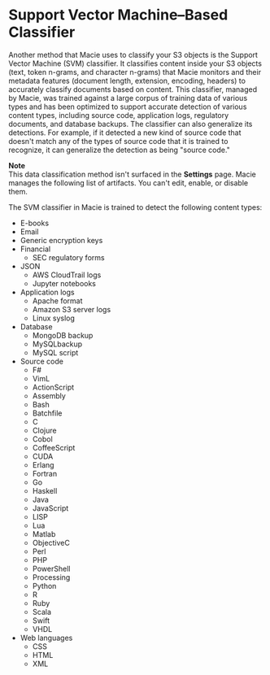 # Support Vector Machine–Based Classifier<a name="macie-classify-objects-classifier"></a>

Another method that Macie uses to classify your S3 objects is the Support Vector Machine \(SVM\) classifier\. It classifies content inside your S3 objects \(text, token n\-grams, and character n\-grams\) that Macie monitors and their metadata features \(document length, extension, encoding, headers\) to accurately classify documents based on content\. This classifier, managed by Macie, was trained against a large corpus of training data of various types and has been optimized to support accurate detection of various content types, including source code, application logs, regulatory documents, and database backups\. The classifier can also generalize its detections\. For example, if it detected a new kind of source code that doesn't match any of the types of source code that it is trained to recognize, it can generalize the detection as being "source code\."

**Note**  
This data classification method isn't surfaced in the **Settings** page\. Macie manages the following list of artifacts\. You can't edit, enable, or disable them\.

The SVM classifier in Macie is trained to detect the following content types:
+ E\-books
+ Email
+ Generic encryption keys
+ Financial
  + SEC regulatory forms
+ JSON
  + AWS CloudTrail logs
  + Jupyter notebooks
+ Application logs
  + Apache format
  + Amazon S3 server logs
  + Linux syslog
+ Database
  + MongoDB backup
  + MySQLbackup
  + MySQL script
+ Source code
  + F\#
  + VimL
  + ActionScript
  + Assembly
  + Bash
  + Batchfile
  + C
  + Clojure
  + Cobol
  + CoffeeScript
  + CUDA
  + Erlang
  + Fortran
  + Go
  + Haskell
  + Java
  + JavaScript
  + LISP
  + Lua
  + Matlab
  + ObjectiveC
  + Perl
  + PHP
  + PowerShell
  + Processing
  + Python
  + R
  + Ruby
  + Scala
  + Swift
  + VHDL
+ Web languages
  + CSS
  + HTML
  + XML